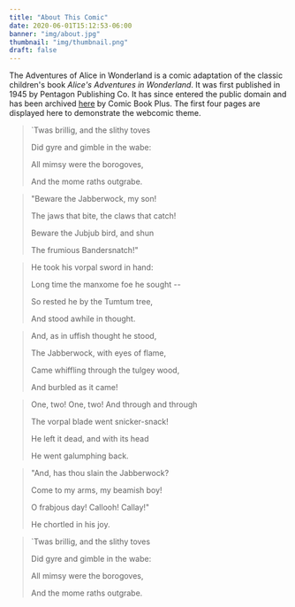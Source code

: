 ```yaml
---
title: "About This Comic"
date: 2020-06-01T15:12:53-06:00
banner: "img/about.jpg"
thumbnail: "img/thumbnail.png"
draft: false
---
```

The Adventures of Alice in Wonderland is a comic adaptation of the classic children's book *Alice's Adventures in Wonderland*. It was first published in 1945 by Pentagon Publishing Co. It has since entered the public domain and has been archived [here](https://comicbookplus.com/?cid=1965) by Comic Book Plus. The first four pages are displayed here to demonstrate the webcomic theme.

> `Twas brillig, and the slithy toves
> 
> Did gyre and gimble in the wabe:
> 
> All mimsy were the borogoves,
> 
> And the mome raths outgrabe.

> "Beware the Jabberwock, my son!
> 
> The jaws that bite, the claws that catch!
> 
> Beware the Jubjub bird, and shun
> 
> The frumious Bandersnatch!"

> He took his vorpal sword in hand:
> 
> Long time the manxome foe he sought --
> 
> So rested he by the Tumtum tree,
> 
> And stood awhile in thought.

> And, as in uffish thought he stood,
> 
> The Jabberwock, with eyes of flame,
> 
> Came whiffling through the tulgey wood,
> 
> And burbled as it came!

> One, two! One, two! And through and through
> 
> The vorpal blade went snicker-snack!
> 
> He left it dead, and with its head
> 
> He went galumphing back.

> "And, has thou slain the Jabberwock?
> 
> Come to my arms, my beamish boy!
> 
> O frabjous day! Callooh! Callay!"
> 
> He chortled in his joy.

> `Twas brillig, and the slithy toves
> 
> Did gyre and gimble in the wabe:
> 
> All mimsy were the borogoves,
> 
> And the mome raths outgrabe.
> 